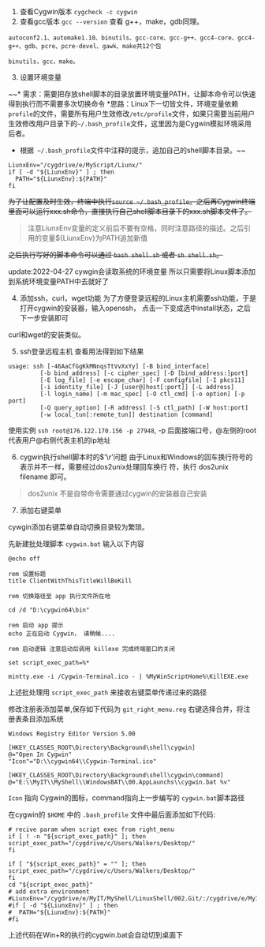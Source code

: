 1. 查看Cygwin版本
`cygcheck -c cygwin`
2. 查看gcc版本
`gcc --version`
查看 g++，make，gdb同理。

```
autoconf2.1、automake1.10、binutils、gcc-core、gcc-g++、gcc4-core、gcc4-g++、gdb、pcre、pcre-devel、gawk、make共12个包

binutils，gcc，make。
```

3. 设置环境变量

~~* 需求：需要把存放shell脚本的目录放置环境变量PATH，让脚本命令可以快速得到执行而不需要多次切换命令
*思路：Linux下一切皆文件，环境变量依赖`profile`的文件，需要所有用户生效修改`/etc/profile`文件，如果只需要当前用户生效修改用户目录下的`~/.bash_profile`文件，这里因为是Cygwin模拟环境采用后者。
* 根据` ~/.bash_profile`文件中注释的提示，追加自己的shell脚本目录。~~
```
LiunxEnv="/cygdrive/e/MyScript/Liunx/"
if [ -d "${LiunxEnv}" ] ; then
  PATH="${LiunxEnv}:${PATH}"
fi
```

~~为了让配置及时生效，终端中执行`source ~/.bash_profile`。之后再Cygwin终端里面可以运行xxx.sh命令，直接执行自己shell脚本目录下的xxx.sh脚本文件了。~~

> 注意LiunxEnv变量的定义前后不要有空格，同时注意路径的描述。之后引用的变量${LiunxEnv}为PATH追加新值

  ~~之后执行写好的脚本命令可以通过 `bash shell.sh` 或者 `sh shell.sh`。~~


update:2022-04-27
cywgin会读取系统的环境变量 所以只需要将Linux脚本添加到系统环境变量PATH中去就好了

4. 添加ssh，curl，wget功能
  为了方便登录远程的Linux主机需要ssh功能，于是打开cygwin的安装器，输入openssh，
点击一下变成选中install状态，之后下一步安装即可

 curl和wget的安装类似。

5. ssh登录远程主机
  查看用法得到如下结果
  ```
  usage: ssh [-46AaCfGgKkMNnqsTtVvXxYy] [-B bind_interface]
           [-b bind_address] [-c cipher_spec] [-D [bind_address:]port]
           [-E log_file] [-e escape_char] [-F configfile] [-I pkcs11]
           [-i identity_file] [-J [user@]host[:port]] [-L address]
           [-l login_name] [-m mac_spec] [-O ctl_cmd] [-o option] [-p port]
           [-Q query_option] [-R address] [-S ctl_path] [-W host:port]
           [-w local_tun[:remote_tun]] destination [command]
  ```

 使用实例 `ssh root@176.122.170.156 -p 27948`, -p 后面接端口号，@左侧的root代表用户@右侧代表主机的ip地址

 6. cygwin执行shell脚本时的$'\r'问题
  由于Linux和Windows的回车换行符号的表示并不一样，需要经过dos2unix处理回车换行
符，执行 dos2unix filename 即可。

> dos2unix 不是自带命令需要通过cygwin的安装器自己安装


7. 添加右键菜单

cywgin添加右键菜单自动切换目录较为繁琐。

先新建批处理脚本 `cygwin.bat` 输入以下内容

```
@echo off 

rem 设置标题
title ClientWithThisTitleWillBeKill

rem 切换路径至 app 执行文件所在地

cd /d "D:\cygwin64\bin"

rem 启动 app 提示
echo 正在启动 Cygwin， 请稍候....

rem 启动逻辑 注意启动后调用 killexe 完成终端窗口的关闭

set script_exec_path=%*

mintty.exe -i /Cygwin-Terminal.ico - | %MyWinScriptHome%\KillEXE.exe
```

上述批处理用 `script_exec_path` 来接收右键菜单传递过来的路径

修改注册表添加菜单,保存如下代码为 `git_right_menu.reg` 右键选择合并，将注册表条目添加系统

```
Windows Registry Editor Version 5.00

[HKEY_CLASSES_ROOT\Directory\Background\shell\cygwin]
@="Open In Cygwin"
"Icon"="D:\\cygwin64\\Cygwin-Terminal.ico"

[HKEY_CLASSES_ROOT\Directory\Background\shell\cygwin\command]
@="E:\\MyIT\\MyShell\\WindowsBAT\\00.AppLaunchs\\cygwin.bat %v" 

```

`Icon` 指向 Cygwin的图标，command指向上一步编写的 `cygwin.bat`脚本路径

在cygwin的 `$HOME` 中的 `.bash_profile` 文件中最后面添加如下代码:

```
# recive param when script exec from right_menu
if [ ! -n "${script_exec_path}" ]; then
script_exec_path="/cygdrive/c/Users/Walkers/Desktop/"
fi

if [ "${script_exec_path}" = "" ]; then
script_exec_path="/cygdrive/c/Users/Walkers/Desktop/"
fi
cd "${script_exec_path}"
# add extra environment
#LiunxEnv="/cygdrive/e/MyIT/MyShell/LinuxShell/002.Git/:/cygdrive/e/MyIT/MyShell/LinuxShell/"
#if [ -d "${LiunxEnv}" ] ; then
#  PATH="${LiunxEnv}:${PATH}"
#fi
```

上述代码在Win+R的执行的cygwin.bat会自动切到桌面下